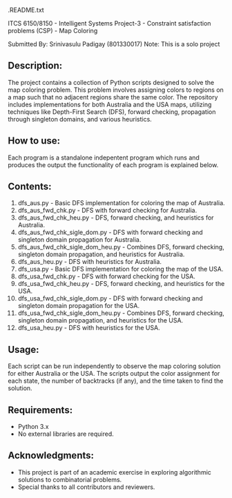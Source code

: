 .README.txt

ITCS 6150/8150 - Intelligent Systems
Project-3 - Constraint satisfaction problems (CSP) - Map Coloring 

Submitted By: Srinivasulu Padigay (801330017)
Note: This is a solo project


Description:
------------
The project contains a collection of Python scripts designed to solve the map coloring problem. This problem involves assigning colors to regions on a map such that no adjacent regions share the same color. The repository includes implementations for both Australia and the USA maps, utilizing techniques like Depth-First Search (DFS), forward checking, propagation through singleton domains, and various heuristics.

How to use:
-----------
Each program is a standalone indepentent program which runs and produces the output the functionality of each program is explained below.

Contents:
---------
1. dfs_aus.py - Basic DFS implementation for coloring the map of Australia.
2. dfs_aus_fwd_chk.py - DFS with forward checking for Australia.
3. dfs_aus_fwd_chk_heu.py - DFS, forward checking, and heuristics for Australia.
4. dfs_aus_fwd_chk_sigle_dom.py - DFS with forward checking and singleton domain propagation for Australia.
5. dfs_aus_fwd_chk_sigle_dom_heu.py - Combines DFS, forward checking, singleton domain propagation, and heuristics for Australia.
6. dfs_aus_heu.py - DFS with heuristics for Australia.
7. dfs_usa.py - Basic DFS implementation for coloring the map of the USA.
8. dfs_usa_fwd_chk.py - DFS with forward checking for the USA.
9. dfs_usa_fwd_chk_heu.py - DFS, forward checking, and heuristics for the USA.
10. dfs_usa_fwd_chk_sigle_dom.py - DFS with forward checking and singleton domain propagation for the USA.
11. dfs_usa_fwd_chk_sigle_dom_heu.py - Combines DFS, forward checking, singleton domain propagation, and heuristics for the USA.
12. dfs_usa_heu.py - DFS with heuristics for the USA.

Usage:
------
Each script can be run independently to observe the map coloring solution for either Australia or the USA. The scripts output the color assignment for each state, the number of backtracks (if any), and the time taken to find the solution.

Requirements:
-------------
- Python 3.x
- No external libraries are required.

Acknowledgments:
----------------
- This project is part of an academic exercise in exploring algorithmic solutions to combinatorial problems.
- Special thanks to all contributors and reviewers.


